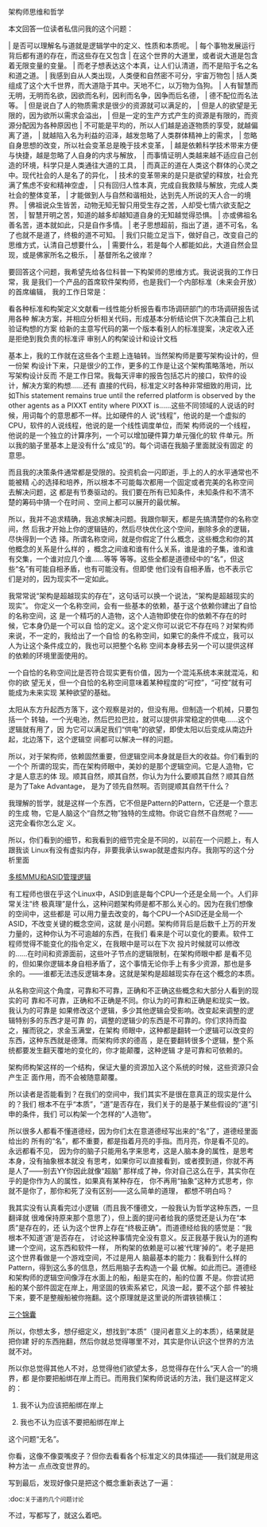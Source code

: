     
架构师思维和哲学

本文回答一位读者私信问我的这个问题：

  | 是否可以理解名与道就是逻辑学中的定义、性质和本质呢。
  | 每个事物发展运行背后都有道的存在，而这些存在又包含
  | 在这个世界的大道里，或者说大道是包含着无限变量的变量。
  | 而老子想表达这个本真，让人们认清道，而不是陷于名之名和道之道。
  |  我感到自从人类出现，人类便和自然密不可分，宇宙万物包
  | 括人类组成了这个大千世界，而大道隐于其中。天地不仁，以万物为刍狗。
  | 人有智慧而无明，无明而名欲，因欲而名利，因利而名争，因争而后名德，
  | 德不配位而名法等。
  | 但是说白了人的物质需求是很少的资源就可以满足的，
  | 但是人的欲望是无限的，因为欲所以需求会溢出，
  | 但是一定的生产方式产生的资源是有限的，而资源分配因为各种原因也
  | 不可能是平均的，所以人们越是追逐物质的享受，就越偏离了道，
  | 就越陷入名为利益的沼泽，越发忽略了人类群体精神上的需求，
  | 忽略自身思想的改变，所以社会变革总是晚于技术变革，
  | 越是依赖科学技术带来方便与快捷，越是忽略了人自身的内求与解放，
  | 而事情证明人类越来越不适应自己创造的环境，科学只是人类通往大道的工具，
  | 而真正的道在人类这个群体的心灵之中。现代社会的人是名了的异化，
  | 技术的变革带来的是只是欲望的释放，社会充满了焦虑不安和精神空虚，
  | 只有回归人性本真，完成自我救赎与解放，完成人类社会的整体变革，
  | 才能做到人与自然和谐相处，达到先人所说的天人合一的境界。
  | 佛祖说众生皆苦，动物无知无智只用受生存之苦，人却受七情六欲支配之苦，
  | 智慧开明之苦，知道的越多却越知道自身的无知越觉得恐惧。
  | 亦或佛祖名善名苦，道本就如此，只是自作多情。
  | 老子思想超前，指出了道，道不可名，名了也就不是道了，终极的道不可知。
  | 我们只能立足当下，做好自己，改变自己的思维方式，认清自己想要什么，
  | 需要什么，若是每个人都能如此，大道自然会显现，或是佛家所名之极乐，
  | 基督所名之彼岸？

要回答这个问题，我希望先给各位科普一下构架师的思维方式。我说说我的工作日常，我
是我们一个产品的首席软件架构师，也是我们一个内部标准（未来会开放）的首席编辑，
我的工作日常是：

看各种标准和构架定义文献看一线性能分析报告看市场调研部门的市场调研报告试用各种
解决方案，并相应分析相关代码，形成基本分析结论供下次决策自己上机验证构想的方案
给新的主意写代码的第一个版本看别人的标准提案，决定收入还是拒绝到我负责的标准评
审别人的构架设计和设计文档

基本上，我的工作就在这些各个主题上连轴转。当然架构师是要写架构设计的，但一份架
构设计下来，只是很少的工作，更多的工作是让这个架构策略落地，所以写架构设计反而
不是工作日常。我每天评审的报告包括芯片的接口，软件的设计，解决方案的构想……还有
直接的代码，标准定义时各种非常细致的用词，比如This statement remains true until
the referred platform is observed by the other agents as a PIXXT entity where
PIXXT is......这些不同领域的人说话的时候，用词每个的意思都不一样。比如硬件的人
说“线程”，他说的是一个虚拟的CPU，软件的人说线程，他说的是一个线性调度单位，而架
构师说的一个线程，他说的是一个独立的计算序列，一个可以增加硬件算力单元强化的软
件单元。所以我的脑子里基本上是没有什么“成见”的。每个词语在我脑子里面就没有固定
的意思。

而且我的决策条件通常都是受限的。投资机会一闪即逝，手上的人的水平通常也不能被精
心的选择和培养，所以根本不可能每次都用一个固定或者完美的名称空间去解决问题，这
都是有节奏驱动的。我们要在所有已知条件，未知条件和不清不楚的筹码中猜一个在时间
、空间上都可以展开的最优解。

所以，我并不追求精确，我追求解决问题。我跟你聊天，都是先搞清楚你的名称空间，然
后我才开始上你的逻辑链的，然后尽快优化这个空间，删除多余的逻辑，尽快得到一个选
择。所谓名称空间，就是你假定了什么概念，这些概念和你的其他概念的关系是什么样的
，概念之间谁和谁有什么关系，谁是谁的子集，谁和谁有交集，一个谁对应几个谁……等等
等等。这些全都是道德经中的“名”，但这些“名”有可能自相矛盾，也有可能没有。但即使
他们没有自相矛盾，也不表示它们是对的，因为现实不一定如此。

我常常说“架构是超越现实的存在”，这句话可以换一个说法，“架构是超越现实的现实”。
你定义一个名称空间，会有一些基本的依赖，基于这个依赖你建出了自恰的名称空间，这
是一个精巧的人造物，这个人造物即使在你的依赖不存在的时候，它本身仍是一个可以自
恰的定义。这个定义你可以说它不存在吗？对架构师来说，不一定的，我给出了一个自恰
的名称空间，如果它的条件不成立，我可以人为让这个条件成立的，我也可以把整个名称
空间本身移去另一个可以提供这样的依赖的环境里面使用的。

一个自恰的名称空间比是否符合现实更有价值，因为一个混沌系统本来就混沌，和你的欲
望无关，但一个自恰的名称空间意味着某种程度的“可控”，“可控”就有可能成为未来实现
某种欲望的基础。

太阳从东方升起西方落下，这个观察是对的，但没有用。但制造一个机械，只要包括一个
转轴，一个光电池，然后巴拉巴拉，就可以提供非常稳定的供电……这个逻辑就有用了，因
为它可以满足我们“供电”的欲望，即使太阳以后变成从南边升起，北边落下，这个逻辑空
间都可以解决一样的问题。

所以，对于架构师，依赖固然重要，但逻辑空间本身就是巨大的收益。你们看到的一个个
所谓的现实，而在架构师眼中，美妙的是那个逻辑空间。它是人造物，它才是人意志的体
现。顺其自然，顺其自然，你认为为什么要顺其自然？顺其自然是为了Take Advantage，
是为了领先自然啊。否则提顺其自然干什么？

我理解的哲学，就是这样一个东西，它不但是Pattern的Pattern，它还是一个意志的生成
物，它是人脑这个“自然之物”独特的生成物。你说它自然不自然呢？——这完全看你怎么定
义。

所以，你们看到的细节，和我看到的细节完全是不同的，以前在一个问题上，有人跟我谈
Linux有没有虚拟内存，非要我承认swap就是虚拟内存。我刚写的这个分析里面

  [多核MMU和ASID管理逻辑](../软件构架设计/多核MMU和ASID管理逻辑.md)

有工程师也很在乎这个Linux中，ASID到底是每个CPU一个还是全局一个。人们非常关注“终
极真理”是什么，这种问题架构师是都不那么关心的。因为在我们想像的空间中，这些都是
可以用力量去改变的，每个CPU一个ASID还是全局一个ASID，不改变关键的概念空间，这就
是小问题。架构师背后是后数千上万的开发力量的，这种你认为不可逾越的东西，在我们
看来是个可以变化的要素。软件工程师觉得不能变化的指令定义，在我眼中是可以在下次
投片时候就可以修改的……在时间和资源面前，这些叶子节点的逻辑限制，在架构师眼中都
是看不见的，但如果你逻辑本身自相矛盾了，这个事情无论你手上有多少资源，那也是多
余的。——谁都无法违反逻辑本身。这就是架构是超越现实存在这个概念的本质。

从名称空间这个角度，可靠和不可靠，正确和不正确这些概念和大部分人看到的现实的可
靠和不可靠，正确和不正确是不同。你认为的可靠和正确是和现实一致。我认为的可靠是
如果修改这个逻辑，多少其他逻辑会受影响。改变起来调整的逻辑特别多的东西才是可靠
的，调整的逻辑少的东西是不可靠的。你们求持而盈之，摧而锐之，求金玉满堂，在架构
师眼中，这种都是翻转一个逻辑可以改变的东西，这种东西就是德薄。而架构师求的德高
，是在要翻转很多个逻辑，整个系统都要发生翻天覆地的变化的，你才能颠覆，这种逻辑
才是可靠和可依赖的。

架构师构架这样的一个结构，保证大量的资源加入这个系统的时候，这些资源只会产生正
面作用，而不会被随意颠覆。

所以读者是否能看到？在我们的空间中，我们其实不是很在意真正的现实是什么的？我们
根本不在乎“本质”，“道”是否存在，我们关于的是基于某些假设的“道”引申的条件，我们
可以构架一个怎样的“人造物”。

所以很多人都看不懂道德经，因为你们太在意道德经写出来的“名”了，道德经里面给出的
所有的“名”，都不重要，都是指着月亮的手指。而月亮，你是看不见的。永远都看不见，
因为你的脑子只能用名字来思考，这是人脑本身的属性，是思考本身，没有抽象根本就没
有思考，如果你可以直接看到，或者摸到道，你就不再是人了——别去YY你因此就像“超脑”
那样成了神，你对自己这么在乎，其实你在乎的是你作为人的属性，如果真有某种存在，
你不再用“抽象”这种方式思考，你就不是你了，那你和死了没有区别——这么简单的道理，
都想不明白吗？

我其实没有认真看完过小逻辑（而且我不懂德文，一般我认为哲学这种东西，一旦翻译就
很难保持原来那个意思了），但上面的提问者给我的感觉还是认为在“本质”是存在的，还
认为这个世界上存在“终极正确”。而道德经给我的感觉是：“我根本不知道‘道’是否存在，
讨论这种事情完全没有意义。反正我基于我认为的道构建一个空间，这东西和软件一样，
所构架的依赖是可以被‘代理’掉的”。老子是把这个世界看做是一个游戏空间，不过是用人
脑最基本的能力：我看到什么样的Pattern，得到这么多的信息，然后用脑子去构造一个最
优解。如此而已。道德经和架构师的逻辑空间像浮在水面上的船，船是实在的，船的位置
不是。你尝试把船的某个部件固定在岸上，用坚固的铁索系紧它，风浪一起，要不这个部
件被扯下来，要不是整艘船被你拖翻。这个原理就是这里说的所谓铁锁横江：

  [三个锦囊](../软件构架设计/三个锦囊.md)

所以，你想太多，想仔细定义，想找到“本质”（提问者意义上的本质），结果就是把你建
好的东西拖翻，然后你就总觉得哪里不对，其实是你认识这个世界的方法就不对。

所以你总觉得其他人不对，总觉得他们欲望太多，总觉得存在什么“天人合一”的境界，都
是你要把船绑在岸上而已。而用我们架构师说话的方法，我们是这样定义的：

1. 我不认为应该把船绑在岸上

2. 我也不认为应该不要把船绑在岸上

这个问题“无名”。

你看，这像不像耍嘴皮子？但你去看看各个标准定义的具体描述——我们就是用这种方法一
点点改变世界的。

写到最后，发现好像只是把这个概念重新表达了一遍：

  :doc:`关于道的几个问题讨论`

不过，写都写了，就这么着吧。

